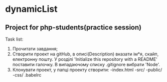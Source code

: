 # dynamicList
Project for php-students(practice session)
------------------------------------------
Task list:
1. Прочитати завдання;
2. Створити проект на gitHub, в описі(Description) вказати ім*я, скайп, електронну пошту. У розділі 'Initialize this repository with a README' поставити галочку. В випадаючому списку .gitignore вибрати 'Node'.
3. Клонувати проект, у папці проекту створити:
    -index.html
    -src/
    -public/
    -css/
    .babelrc

